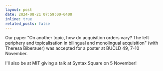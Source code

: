 ```yaml
---
layout: post
date: 2024-08-21 07:59:00-0400
inline: true
related_posts: false
---
```


Our paper "On another topic, how do acquisition orders vary? The left periphery and topicalisation in bilingual and monolingual acquisition" (with Theresa Biberauer) was accepted for a poster at BUCLD 49, 7-10 November.

I'll also be at MIT giving a talk at Syntax Square on 5 November!

